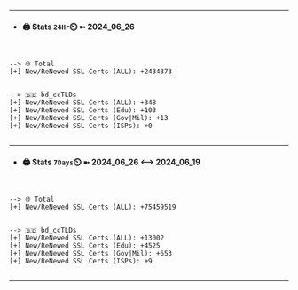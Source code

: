 

---
- #### 🖨️ **Stats** `24Hr`⏲️ ➼ 2024_06_26
```console


--> 🌐 Total
[+] New/ReNewed SSL Certs (ALL): +2434373


--> 🇧🇩 bd_ccTLDs
[+] New/ReNewed SSL Certs (ALL): +348
[+] New/ReNewed SSL Certs (Edu): +103
[+] New/ReNewed SSL Certs (Gov|Mil): +13
[+] New/ReNewed SSL Certs (ISPs): +0


```

---
- #### 🖨️ **Stats** `7Days`⏲️ ➼ 2024_06_26 <--> 2024_06_19
```console


--> 🌐 Total
[+] New/ReNewed SSL Certs (ALL): +75459519


--> 🇧🇩 bd_ccTLDs
[+] New/ReNewed SSL Certs (ALL): +13002
[+] New/ReNewed SSL Certs (Edu): +4525
[+] New/ReNewed SSL Certs (Gov|Mil): +653
[+] New/ReNewed SSL Certs (ISPs): +9


```

---

